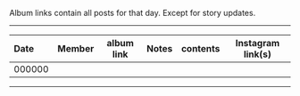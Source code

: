 Album links contain all posts for that day. Except for story updates.

***

| Date   | Member         | album link                            | Notes                 | contents      | Instagram link(s) |
|:-      |:-              |:-:                                    |:-                     |:-             |:-:                |
| 000000 |                |                                       |                       |               |                   |

***

[jy]:https://www.instagram.com/_imyour_joy/
[yr]:https://www.instagram.com/yerimiese/
[ks]:https://www.instagram.com/hi_sseulgi/
[wd]:https://www.instagram.com/todayis_wendy/
[ir]:https://www.instagram.com/renebaebae/
